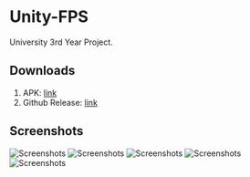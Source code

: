 # Unity-FPS
University 3rd Year Project.

## Downloads
1. APK: [link](http://slideme.org/application/project-renegade)
2. Github Release: [link](https://github.com/CLown1331/Unity-FPS/releases/tag/1.0.0)

## Screenshots
![Screenshots](http://s.slideme.org/files/imagecache/screenshot-normal/screenshots/11/30/21415308-11868988.jpg)
![Screenshots](http://s.slideme.org/files/imagecache/screenshot-normal/screenshots/11/30/21415308-11869050.jpg)
![Screenshots](http://s.slideme.org/files/imagecache/screenshot-normal/screenshots/11/30/21415308-11869068.jpg)
![Screenshots](http://s.slideme.org/files/imagecache/screenshot-normal/screenshots/11/30/21415308-11869054.jpg)
![Screenshots](http://s.slideme.org/files/imagecache/screenshot-normal/screenshots/11/30/21415308-11869262.jpg)
